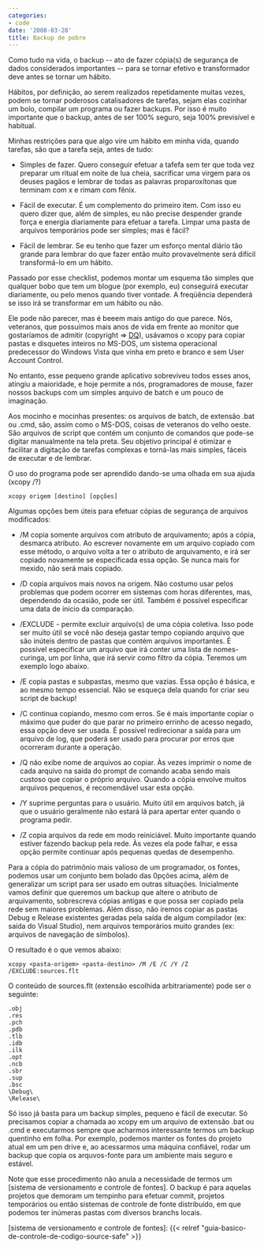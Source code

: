 ```yaml
---
categories:
- code
date: '2008-03-28'
title: Backup de pobre
---
```


Como tudo na vida, o backup -- ato de fazer cópia(s) de segurança de dados considerados importantes -- para se tornar efetivo e transformador deve antes se tornar um hábito.

Hábitos, por definição, ao serem realizados repetidamente muitas vezes, podem se tornar poderosos catalisadores de tarefas, sejam elas cozinhar um bolo, compilar um programa ou fazer backups. Por isso é muito importante que o backup, antes de ser 100% seguro, seja 100% previsível e habitual.

Minhas restrições para que algo vire um hábito em minha vida, quando tarefas, são que a tarefa seja, antes de tudo:

 - Simples de fazer. Quero conseguir efetuar a tafefa sem ter que toda vez preparar um ritual em noite de lua cheia, sacrificar uma virgem para os deuses pagãos e lembrar de todas as palavras proparoxítonas que terminam com x e rimam com fênix.

 - Fácil de executar. É um complemento do primeiro item. Com isso eu quero dizer que, além de simples, eu não precise despender grande força e energia diariamente para efetuar a tarefa. Limpar uma pasta de arquivos temporários pode ser simples; mas é fácil?

 - Fácil de lembrar. Se eu tenho que fazer um esforço mental diário tão grande para lembrar do que fazer então muito provavelmente será difícil transformá-lo em um hábito.

Passado por esse checklist, podemos montar um esquema tão simples que qualquer bobo que tem um blogue (por exemplo, eu) conseguirá executar diariamente, ou pelo menos quando tiver vontade. A freqüência dependerá se isso irá se transformar em um hábito ou não.

Ele pode não parecer, mas é beeem mais antigo do que parece. Nós, veteranos, que possuímos mais anos de vida em frente ao monitor que gostaríamos de admitir (copyright  => [DQ]), usávamos o xcopy para copiar pastas e disquetes inteiros no MS-DOS, um sistema operacional predecessor do Windows Vista que vinha em preto e branco e sem User Account Control.

No entanto, esse pequeno grande aplicativo sobreviveu todos esses anos, atingiu a maioridade, e hoje permite a nós, programadores de mouse, fazer nossos backups com um simples arquivo de batch e um pouco de imaginação.

Aos mocinho e mocinhas presentes: os arquivos de batch, de extensão .bat ou .cmd, são, assim como o MS-DOS, coisas de veteranos do velho oeste. São arquivos de script que contém um conjunto de comandos que pode-se digitar manualmente na tela preta. Seu objetivo principal é otimizar e facilitar a digitação de tarefas complexas e torná-las mais simples, fáceis de executar e de lembrar.

O uso do programa pode ser aprendido dando-se uma olhada em sua ajuda (xcopy /?)

    xcopy origem [destino] [opções]

Algumas opções bem úteis para efetuar cópias de segurança de arquivos modificados:

 - /M copia somente arquivos com atributo de arquivamento; após a cópia, desmarca atributo. Ao escrever novamente em um arquivo copiado com esse método, o arquivo volta a ter o atributo de arquivamento, e irá ser copiado novamente se especificada essa opção. Se nunca mais for mexido, não será mais copiado.

 - /D copia arquivos mais novos na origem. Não costumo usar pelos problemas que podem ocorrer em sistemas com horas diferentes, mas, dependendo da ocasião, pode ser útil. Também é possível especificar uma data de início da comparação.

 - /EXCLUDE - permite excluir arquivo(s) de uma cópia coletiva. Isso pode ser muito útil se você não deseja gastar tempo copiando arquivo que são inúteis dentro de pastas que contém arquivos importantes. É possível especificar um arquivo que irá conter uma lista de nomes-curinga, um por linha, que irá servir como filtro da cópia. Teremos um exemplo logo abaixo.

 - /E copia pastas e subpastas, mesmo que vazias. Essa opção é básica, e ao mesmo tempo essencial. Não se esqueça dela quando for criar seu script de backup!

 - /C continua copiando, mesmo com erros. Se é mais importante copiar o máximo que puder do que parar no primeiro errinho de acesso negado, essa opção deve ser usada. É possível redirecionar a saída para um arquivo de log, que poderá ser usado para procurar por erros que ocorreram durante a operação.

 - /Q não exibe nome de arquivos ao copiar. Às vezes imprimir o nome de cada arquivo na saída do prompt de comando acaba sendo mais custoso que copiar o próprio arquivo. Quando a cópia envolve muitos arquivos pequenos, é recomendável usar esta opção.

 - /Y suprime perguntas para o usuário. Muito útil em arquivos batch, já que o usuário geralmente não estará lá para apertar enter quando o programa pedir.

 - /Z copia arquivos da rede em modo reiniciável. Muito importante quando estiver fazendo backup pela rede. Às vezes ela pode falhar, e essa opção permite continuar após pequenas quedas de desempenho.

Para a cópia do patrimônio mais valioso de um programador, os fontes, podemos usar um conjunto bem bolado das 0pções acima, além de generalizar um script para ser usado em outras situações. Inicialmente vamos definir que queremos um backup que altere o atributo de arquivamento, sobrescreva cópias antigas e que possa ser copiado pela rede sem maiores problemas. Além disso, não iremos copiar as pastas Debug e Release existentes geradas pela saída de algum compilador (ex: saída do Visual Studio), nem arquivos temporários muito grandes (ex: arquivos de navegação de símbolos).

O resultado é o que vemos abaixo:

    xcopy <pasta-origem> <pasta-destino> /M /E /C /Y /Z /EXCLUDE:sources.flt

O conteúdo de sources.flt (extensão escolhida arbitrariamente) pode ser o seguinte:

    .obj
    .res
    .pch
    .pdb
    .tlb
    .idb
    .ilk
    .opt
    .ncb
    .sbr
    .sup
    .bsc
    \Debug\
    \Release\

Só isso já basta para um backup simples, pequeno e fácil de executar. Só precisamos copiar a chamada ao xcopy em um arquivo de extensão .bat ou .cmd e executarmos sempre que acharmos interessante termos um backup quentinho em folha. Por exemplo, podemos manter os fontes do projeto atual em um pen drive e, ao acessarmos uma máquina confiável, rodar um backup que copia os arquvos-fonte para um ambiente mais seguro e estável.

Note que esse procedimento não anula a necessidade de termos um [sistema de versionamento e controle de fontes]. O backup é para aquelas projetos que demoram um tempinho para efetuar commit, projetos temporários ou então sistemas de controle de fonte distribuído, em que podemos ter inúmeras pastas com diversos branchs locais.

[DQ]: http://dqsoft.blogspot.com/
[sistema de versionamento e controle de fontes]: {{< relref "guia-basico-de-controle-de-codigo-source-safe" >}}
